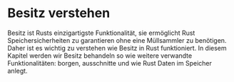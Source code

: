 # Besitz verstehen

Besitz ist Rusts einzigartigste Funktionalität, sie ermöglicht Rust Speichersicherheiten zu garantieren ohne eine Müllsammler zu benötigen. Daher ist es wichtig zu verstehen wie Besitz in Rust funktioniert. In diesem Kapitel werden wir Besitz behandeln so wie weitere verwandte Funktionalitäten: borgen, ausschnitte und wie Rust Daten im Speicher anlegt.
